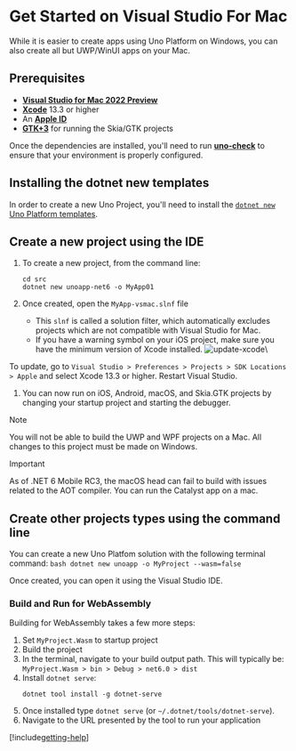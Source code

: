 # Get Started on Visual Studio For Mac

While it is easier to create apps using Uno Platform on Windows, you can also create all but UWP/WinUI apps on your Mac.

## Prerequisites
* [**Visual Studio for Mac 2022 Preview**](https://visualstudio.microsoft.com/vs/mac/preview/)
* [**Xcode**](https://apps.apple.com/us/app/xcode/id497799835?mt=12) 13.3 or higher
* An [**Apple ID**](https://support.apple.com/en-us/HT204316)
* [**GTK+3**](https://formulae.brew.sh/formula/gtk+3) for running the Skia/GTK projects

Once the dependencies are installed, you'll need to run [**uno-check**](external/uno.check/doc/using-uno-check.md) to ensure that your environment is properly configured.

## Installing the dotnet new templates
In order to create a new Uno Project, you'll need to install the [`dotnet new` Uno Platform templates](get-started-dotnet-new.md).

## Create a new project using the IDE
1. To create a new project, from the command line:
    ```
    cd src
    dotnet new unoapp-net6 -o MyApp01
    ```

1. Once created, open the `MyApp-vsmac.slnf` file
    - This `slnf` is called a solution filter, which automatically excludes projects which are not compatible with Visual Studio for Mac.
    - If you have a warning symbol on your iOS project, make sure you have the minimum version of Xcode installed.
![update-xcode](Assets/quick-start/xcode-version-warning.jpg)\

To update, go to `Visual Studio > Preferences > Projects > SDK Locations > Apple` and select Xcode 13.3 or higher.
Restart Visual Studio.
1. You can now run on iOS, Android, macOS, and Skia.GTK projects by changing your startup project and starting the debugger.
   
> [!NOTE]
> You will not be able to build the UWP and WPF projects on a Mac. All changes to this project must be made on Windows.
   
> [!IMPORTANT]
> As of .NET 6 Mobile RC3, the macOS head can fail to build with issues related to the AOT compiler. You can run the Catalyst app on a mac.

## Create other projects types using the command line

You can create a new Uno Platfom solution with the following terminal command:
    ```bash
    dotnet new unoapp -o MyProject --wasm=false
    ```

Once created, you can open it using the Visual Studio IDE.

### Build and Run for WebAssembly

Building for WebAssembly takes a few more steps:

1. Set `MyProject.Wasm` to startup project
1. Build the project
1. In the terminal, navigate to your build output path. This will typically be: `MyProject.Wasm > bin > Debug > net6.0 > dist`
1. Install `dotnet serve`:
    ```
    dotnet tool install -g dotnet-serve
    ```
1. Once installed type `dotnet serve` (or `~/.dotnet/tools/dotnet-serve`).
1. Navigate to the URL presented by the tool to run your application

[!include[getting-help](getting-help.md)]
